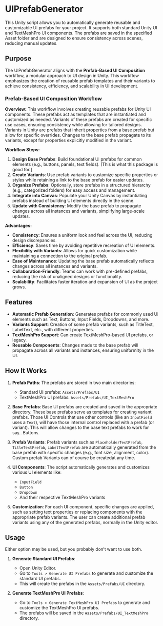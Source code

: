 # UIPrefabGenerator

This Unity script allows you to automatically generate reusable and customizable UI prefabs for your project. It supports both standard Unity UI and TextMeshPro UI components. The prefabs are saved in the specified Asset folder and are designed to ensure consistency across scenes, reducing manual updates.

## Purpose
The UIPrefabGenerator aligns with the **Prefab-Based UI Composition** workflow, a modular approach to UI design in Unity. This workflow emphasizes the creation of reusable prefab templates and their variants to achieve consistency, efficiency, and scalability in UI development.

### Prefab-Based UI Composition Workflow

**Overview:**
This workflow involves creating reusable prefabs for Unity UI components. These prefabs act as templates that are instantiated and customized as needed. Variants of these prefabs are created for specific use cases, ensuring consistency while allowing for tailored designs.
Variants in Unity are prefabs that inherit properties from a base prefab but allow for specific overrides. Changes to the base prefab propagate to its variants, except for properties explicitly modified in the variant.

**Workflow Steps:**
1. **Design Base Prefabs**: Build foundational UI prefabs for common elements (e.g., buttons, panels, text fields). [This is what this package is good for.]
2. **Create Variants**: Use prefab variants to customize specific properties or styles while retaining a link to the base prefab for easier updates.
3. **Organize Prefabs**: Optionally, store prefabs in a structured hierarchy (e.g., categorized folders) for easy access and management.
4. **Integrate into Canvas**: Populate your Unity Canvas by instantiating prefabs instead of building UI elements directly in the scene.
5. **Update with Consistency**: Modify the base prefab to propagate changes across all instances and variants, simplifying large-scale updates.

**Advantages:**
- **Consistency**: Ensures a uniform look and feel across the UI, reducing design discrepancies.
- **Efficiency**: Saves time by avoiding repetitive recreation of UI elements.
- **Flexibility with Variants**: Allows for quick customization while maintaining a connection to the original prefab.
- **Ease of Maintenance**: Updating the base prefab automatically reflects changes across all instances and variants.
- **Collaboration-Friendly**: Teams can work with pre-defined prefabs, reducing the risk of unaligned designs or functionality.
- **Scalability**: Facilitates faster iteration and expansion of UI as the project grows.

## Features
- **Automatic Prefab Generation**: Generates prefabs for commonly used UI elements such as Text, Buttons, Input Fields, Dropdowns, and more.
- **Variants Support**: Creation of some prefab variants, such as TitleText, LabelText, etc., with different properties.
- **TextMeshPro Support**: Can create TextMeshPro-based UI prefabs, or legacy.
- **Reusable Components**: Changes made to the base prefab will propagate across all variants and instances, ensuring uniformity in the UI.

## How It Works
1. **Prefab Paths**: The prefabs are stored in two main directories:
   - Standard UI prefabs: `Assets/Prefabs/UI`
   - TextMeshPro UI prefabs: `Assets/Prefabs/UI_TextMeshPro`

2. **Base Prefabs**: Base UI prefabs are created and saved in the appropriate directory. These base prefabs serve as templates for creating variant prefabs.  Those UI Controls that use other controls (like an ``InputField`` uses a ``Text``), will have those internal control replaced with a prefab (or variant). This will allow changes to the base text prefabs to work for say.. Buttons.

3. **Prefab Variants**: Prefab variants such as `PlaceholderTextPrefab`, `TitleTextPrefab`, `LabelTextPrefab` are automatically generated from the base prefab with specific changes (e.g., font size, alignment, color).  Custom prefab Variants can of course be createdat any time.

4. **UI Components**: The script automatically generates and customizes various UI elements like:
   - `InputField`
   - `Button`
   - `Dropdown`
   - And their respective TextMeshPro variants

5. **Customization**: For each UI component, specific changes are applied, such as setting text properties or replacing components with the appropriate prefab variants. The user can create additional prefab variants using any of the generated prefabs, normally in the Unity editor.

## Usage

Either option may be used, but you probably don't want to use both.

1. **Generate Standard UI Prefabs**:
   - Open Unity Editor.
   - Go to `Tools > Generate UI Prefabs` to generate and customize the standard UI prefabs.
   - This will create the prefabs in the `Assets/Prefabs/UI` directory.

2. **Generate TextMeshPro UI Prefabs**:
   - Go to `Tools > Generate TextMeshPro UI Prefabs` to generate and customize the TextMeshPro UI prefabs.
   - The prefabs will be saved in the `Assets/Prefabs/UI_TextMeshPro` directory.
